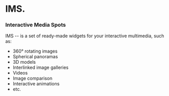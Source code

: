 # IMS.

### Interactive Media Spots

IMS -- is a set of ready-made widgets for your interactive multimedia, such as:
- 360° rotating images
- Spherical panoramas
- 3D models
- Interlinked image galleries
- Videos
- Image comparison
- Interactive animations
- etc.

